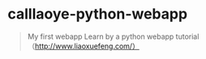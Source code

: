 # calllaoye-python-webapp
>My first webapp
>Learn by a python webapp tutorial（http://www.liaoxuefeng.com/）
